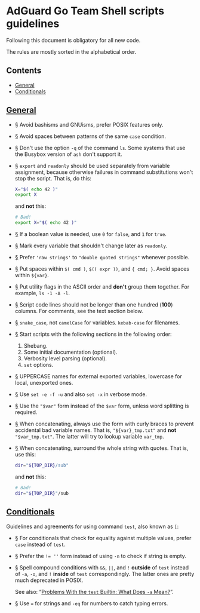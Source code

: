  #  AdGuard Go Team Shell scripts guidelines

Following this document is obligatory for all new code.

The rules are mostly sorted in the alphabetical order.



##  Contents

 *  [General](#shell-scripting)
 *  [Conditionals](#shell-conditionals)



##  <a href="#shell-scripting" id="shell-scripting" name="shell-scripting">General</a>

 *  <a href="#li-dc1fbac9" id="li-dc1fbac9" name="li-dc1fbac9">§</a>
    Avoid bashisms and GNUisms, prefer POSIX features only.

 *  <a href="#li-834a99be" id="li-834a99be" name="li-834a99be">§</a>
    Avoid spaces between patterns of the same `case` condition.

 *  <a href="#li-f0aa2892" id="li-f0aa2892" name="li-f0aa2892">§</a>
    Don't use the option `-q` of the command `ls`. Some systems that use the
    Busybox version of `ash` don't support it.

 *  <a href="#li-4c329619" id="li-4c329619" name="li-4c329619">§</a>
    `export` and `readonly` should be used separately from variable assignment,
    because otherwise failures in command substitutions won't stop the script.
    That is, do this:

    ```sh
    X="$( echo 42 )"
    export X
    ```

    and **not** this:

    ```sh
    # Bad!
    export X="$( echo 42 )"
    ```

 *  <a href="#li-df531547" id="li-df531547" name="li-df531547">§</a>
    If a boolean value is needed, use `0` for `false`, and `1` for `true`.

 *  <a href="#li-f41e78ee" id="li-f41e78ee" name="li-f41e78ee">§</a>
    Mark every variable that shouldn't change later as `readonly`.

 *  <a href="#li-78816dc3" id="li-78816dc3" name="li-78816dc3">§</a>
    Prefer `'raw strings'` to `"double quoted strings"` whenever possible.

 *  <a href="#li-3a851da5" id="li-3a851da5" name="li-3a851da5">§</a>
    Put spaces within `$( cmd )`, `$(( expr ))`, and `{ cmd; }`. Avoid spaces
    within `${var}`.

 *  <a href="#li-1e74ed3b" id="li-1e74ed3b" name="li-1e74ed3b">§</a>
    Put utility flags in the ASCII order and **don't** group them together. For
    example, `ls -1 -A -l`.

 *  <a href="#li-be24aa66" id="li-be24aa66" name="li-be24aa66">§</a>
    Script code lines should not be longer than one hundred (**100**) columns.
    For comments, see the text section below.

 *  <a href="#li-e9ecb034" id="li-e9ecb034" name="li-e9ecb034">§</a>
    `snake_case`, not `camelCase` for variables. `kebab-case` for filenames.

 *  <a href="#li-d585008c" id="li-d585008c" name="li-d585008c">§</a>
    Start scripts with the following sections in the following order:

    1.  Shebang.
    1.  Some initial documentation (optional).
    1.  Verbosity level parsing (optional).
    1.  `set` options.

 *  <a href="#li-1c82df53" id="li-1c82df53" name="li-1c82df53">§</a>
    UPPERCASE names for external exported variables, lowercase for local,
    unexported ones.

 *  <a href="#li-1184f72a" id="li-1184f72a" name="li-1184f72a">§</a>
    Use `set -e -f -u` and also `set -x` in verbose mode.

 *  <a href="#li-ba83aa34" id="li-ba83aa34" name="li-ba83aa34">§</a>
    Use the `"$var"` form instead of the `$var` form, unless word splitting is
    required.

 *  <a href="#li-5a57edc0" id="li-5a57edc0" name="li-5a57edc0">§</a>
    When concatenating, always use the form with curly braces to prevent
    accidental bad variable names. That is, `"${var}_tmp.txt"` and **not**
    `"$var_tmp.txt"`. The latter will try to lookup variable `var_tmp`.

 *  <a href="#li-e5cd3adb" id="li-e5cd3adb" name="li-e5cd3adb">§</a>
    When concatenating, surround the whole string with quotes. That is, use
    this:

    ```sh
    dir="${TOP_DIR}/sub"
    ```

    and **not** this:

    ```sh
    # Bad!
    dir="${TOP_DIR}"/sub
    ```



##  <a href="#shell-conditionals" id="shell-conditionals" name="shell-conditionals">Conditionals</a>

Guidelines and agreements for using command `test`, also known as `[`:

 *  <a href="#li-885ebcf2" id="li-885ebcf2" name="li-885ebcf2">§</a>
    For conditionals that check for equality against multiple values, prefer
    `case` instead of `test`.

 *  <a href="#li-489f40c9" id="li-489f40c9" name="li-489f40c9">§</a>
    Prefer the `!= ''` form instead of using `-n` to check if string is empty.

 *  <a href="#li-dbf52941" id="li-dbf52941" name="li-dbf52941">§</a>
    Spell compound conditions with `&&`, `||`, and `!` **outside** of `test`
    instead of `-a`, `-o`, and `!` **inside** of `test` correspondingly. The
    latter ones are pretty much deprecated in POSIX.

    See also: “[Problems With the `test` Builtin: What Does `-a` Mean?][test]”.

 *  <a href="#li-729c95fc" id="li-729c95fc" name="li-729c95fc">§</a>
    Use `=` for strings and `-eq` for numbers to catch typing errors.

[test]: https://www.oilshell.org/blog/2017/08/31.html
